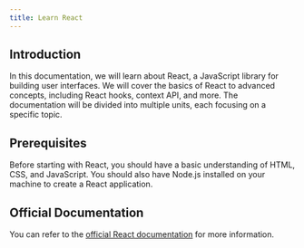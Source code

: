 ```yaml
---
title: Learn React
---
```


## Introduction
In this documentation, we will learn about React, a JavaScript library for building user interfaces. We will cover the basics of React to advanced concepts, including React hooks, context API, and more. The documentation will be divided into multiple units, each focusing on a specific topic.

## Prerequisites
Before starting with React, you should have a basic understanding of HTML, CSS, and JavaScript. You should also have Node.js installed on your machine to create a React application.

## Official Documentation
You can refer to the [official React documentation](https://react.dev/learn) for more information.